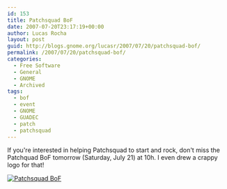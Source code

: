 ```yaml
---
id: 153
title: Patchsquad BoF
date: 2007-07-20T23:17:19+00:00
author: Lucas Rocha
layout: post
guid: http://blogs.gnome.org/lucasr/2007/07/20/patchsquad-bof/
permalink: /2007/07/20/patchsquad-bof/
categories:
  - Free Software
  - General
  - GNOME
  - Archived
tags:
  - bof
  - event
  - GNOME
  - GUADEC
  - patch
  - patchsquad
---
```

If you're interested in helping Patchsquad to start and rock, don't miss the
Patchquad BoF tomorrow (Saturday, July 21) at 10h. I even drew a crappy logo
for that!

[<img src="http://www.lucasr.org/wp-content/uploads/2007/07/patchsquad.jpg" border="0" alt="Patchsquad BoF" />](http://www.lucasr.org/wp-content/uploads/2007/07/patchsquad.jpg "Patchsquad BoF")
